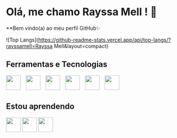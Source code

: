 # Olá, me chamo Rayssa Mell ! 👋 

**Bem vindo(a) ao meu perfil GitHub✨ 

![Top Langs](https://github-readme-stats.vercel.app/api/top-langs/?rayssamell=Rayssa Mell&layout=compact)


## Ferramentas e Tecnologias

<p align="left">
  <img src="https://cdn.jsdelivr.net/gh/devicons/devicon@latest/icons/html5/html5-original.svg" width="40" height="40" style="display: inline-block; margin-right: 10px;"/>
  <img src="https://cdn.jsdelivr.net/gh/devicons/devicon@latest/icons/css3/css3-original.svg" width="40" height="40" style="display: inline-block; margin-right: 10px;"/>
  <img src="https://cdn.jsdelivr.net/gh/devicons/devicon@latest/icons/bootstrap/bootstrap-original.svg" width="40" height="40" style="display: inline-block; margin-right: 10px;"/>
  <img src="https://cdn.jsdelivr.net/gh/devicons/devicon@latest/icons/javascript/javascript-original.svg" width="40" height="40" style="display: inline-block; margin-right: 10px;"/>
  <img src="https://cdn.jsdelivr.net/gh/devicons/devicon@latest/icons/django/django-plain.svg" width="40" height="40" style="display: inline-block; margin-right: 10px;"/>
  <img src="https://cdn.jsdelivr.net/gh/devicons/devicon@latest/icons/apachespark/apachespark-original-wordmark.svg" width="40" height="40" style="display: inline-block;"/>
</p>

                                                   
## Estou aprendendo

<p align="left">
  <img src="https://cdn.jsdelivr.net/gh/devicons/devicon@latest/icons/java/java-original.svg" width="40" height="40"/>    
  <img src="https://cdn.jsdelivr.net/gh/devicons/devicon@latest/icons/swift/swift-original.svg" width="40" height="40"/>
  <img src="https://cdn.jsdelivr.net/gh/devicons/devicon@latest/icons/mysql/mysql-original.svg" width="40" height="40"/>
</p>         
          


